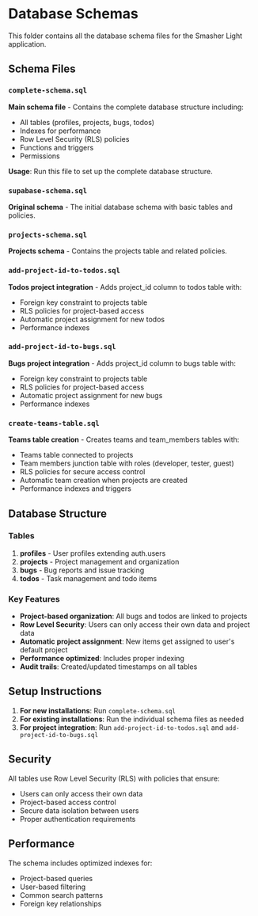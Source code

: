 # Database Schemas

This folder contains all the database schema files for the Smasher Light application.

## Schema Files

### `complete-schema.sql`
**Main schema file** - Contains the complete database structure including:
- All tables (profiles, projects, bugs, todos)
- Indexes for performance
- Row Level Security (RLS) policies
- Functions and triggers
- Permissions

**Usage**: Run this file to set up the complete database structure.

### `supabase-schema.sql`
**Original schema** - The initial database schema with basic tables and policies.

### `projects-schema.sql`
**Projects schema** - Contains the projects table and related policies.

### `add-project-id-to-todos.sql`
**Todos project integration** - Adds project_id column to todos table with:
- Foreign key constraint to projects table
- RLS policies for project-based access
- Automatic project assignment for new todos
- Performance indexes

### `add-project-id-to-bugs.sql`
**Bugs project integration** - Adds project_id column to bugs table with:
- Foreign key constraint to projects table
- RLS policies for project-based access
- Automatic project assignment for new bugs
- Performance indexes

### `create-teams-table.sql`
**Teams table creation** - Creates teams and team_members tables with:
- Teams table connected to projects
- Team members junction table with roles (developer, tester, guest)
- RLS policies for secure access control
- Automatic team creation when projects are created
- Performance indexes and triggers

## Database Structure

### Tables

1. **profiles** - User profiles extending auth.users
2. **projects** - Project management and organization
3. **bugs** - Bug reports and issue tracking
4. **todos** - Task management and todo items

### Key Features

- **Project-based organization**: All bugs and todos are linked to projects
- **Row Level Security**: Users can only access their own data and project data
- **Automatic project assignment**: New items get assigned to user's default project
- **Performance optimized**: Includes proper indexing
- **Audit trails**: Created/updated timestamps on all tables

## Setup Instructions

1. **For new installations**: Run `complete-schema.sql`
2. **For existing installations**: Run the individual schema files as needed
3. **For project integration**: Run `add-project-id-to-todos.sql` and `add-project-id-to-bugs.sql`

## Security

All tables use Row Level Security (RLS) with policies that ensure:
- Users can only access their own data
- Project-based access control
- Secure data isolation between users
- Proper authentication requirements

## Performance

The schema includes optimized indexes for:
- Project-based queries
- User-based filtering
- Common search patterns
- Foreign key relationships
